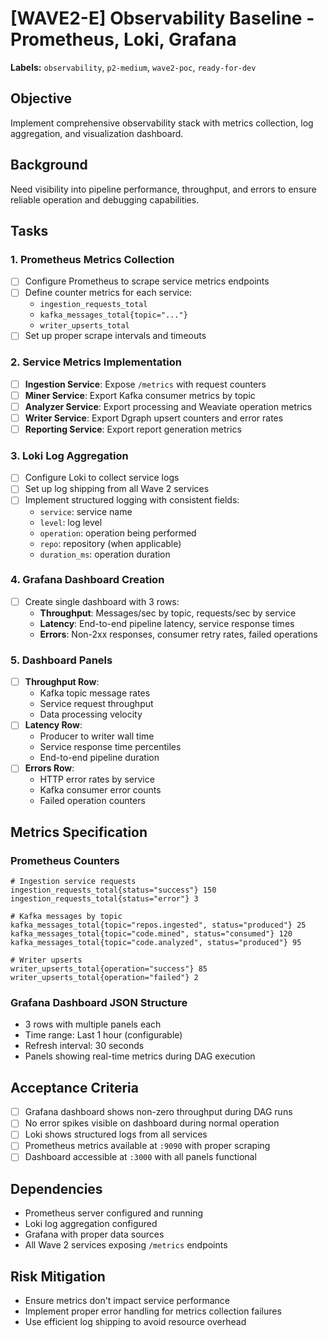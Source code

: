 # [WAVE2-E] Observability Baseline - Prometheus, Loki, Grafana

**Labels:** `observability`, `p2-medium`, `wave2-poc`, `ready-for-dev`

## Objective
Implement comprehensive observability stack with metrics collection, log aggregation, and visualization dashboard.

## Background
Need visibility into pipeline performance, throughput, and errors to ensure reliable operation and debugging capabilities.

## Tasks

### 1. Prometheus Metrics Collection
- [ ] Configure Prometheus to scrape service metrics endpoints
- [ ] Define counter metrics for each service:
  - `ingestion_requests_total`
  - `kafka_messages_total{topic="..."}`
  - `writer_upserts_total`
- [ ] Set up proper scrape intervals and timeouts

### 2. Service Metrics Implementation
- [ ] **Ingestion Service**: Expose `/metrics` with request counters
- [ ] **Miner Service**: Export Kafka consumer metrics by topic
- [ ] **Analyzer Service**: Export processing and Weaviate operation metrics
- [ ] **Writer Service**: Export Dgraph upsert counters and error rates
- [ ] **Reporting Service**: Export report generation metrics

### 3. Loki Log Aggregation
- [ ] Configure Loki to collect service logs
- [ ] Set up log shipping from all Wave 2 services
- [ ] Implement structured logging with consistent fields:
  - `service`: service name
  - `level`: log level
  - `operation`: operation being performed
  - `repo`: repository (when applicable)
  - `duration_ms`: operation duration

### 4. Grafana Dashboard Creation
- [ ] Create single dashboard with 3 rows:
  - **Throughput**: Messages/sec by topic, requests/sec by service
  - **Latency**: End-to-end pipeline latency, service response times
  - **Errors**: Non-2xx responses, consumer retry rates, failed operations

### 5. Dashboard Panels
- [ ] **Throughput Row**:
  - Kafka topic message rates
  - Service request throughput
  - Data processing velocity
- [ ] **Latency Row**:
  - Producer to writer wall time
  - Service response time percentiles
  - End-to-end pipeline duration
- [ ] **Errors Row**:
  - HTTP error rates by service
  - Kafka consumer error counts
  - Failed operation counters

## Metrics Specification

### Prometheus Counters
```prometheus
# Ingestion service requests
ingestion_requests_total{status="success"} 150
ingestion_requests_total{status="error"} 3

# Kafka messages by topic
kafka_messages_total{topic="repos.ingested", status="produced"} 25
kafka_messages_total{topic="code.mined", status="consumed"} 120
kafka_messages_total{topic="code.analyzed", status="produced"} 95

# Writer upserts
writer_upserts_total{operation="success"} 85
writer_upserts_total{operation="failed"} 2
```

### Grafana Dashboard JSON Structure
- 3 rows with multiple panels each
- Time range: Last 1 hour (configurable)
- Refresh interval: 30 seconds
- Panels showing real-time metrics during DAG execution

## Acceptance Criteria

- [ ] Grafana dashboard shows non-zero throughput during DAG runs
- [ ] No error spikes visible on dashboard during normal operation
- [ ] Loki shows structured logs from all services
- [ ] Prometheus metrics available at `:9090` with proper scraping
- [ ] Dashboard accessible at `:3000` with all panels functional

## Dependencies
- Prometheus server configured and running
- Loki log aggregation configured
- Grafana with proper data sources
- All Wave 2 services exposing `/metrics` endpoints

## Risk Mitigation
- Ensure metrics don't impact service performance
- Implement proper error handling for metrics collection failures
- Use efficient log shipping to avoid resource overhead